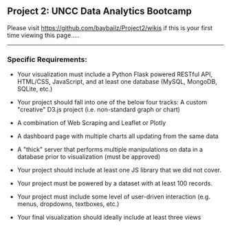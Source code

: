 ## Project 2: UNCC Data Analytics Bootcamp 

Please visit https://github.com/baybailz/Project2/wikis if this is your first time viewing this page..... 

***

### Specific Requirements: 

* Your visualization must include a Python Flask powered RESTful API, HTML/CSS, JavaScript, and at least one database (MySQL, MongoDB, SQLite, etc.)

* Your project should fall into one of the below four tracks: 
 A custom "creative" D3.js project (i.e. non-standard graph or chart)

* A combination of Web Scraping and Leaflet or Plotly

* A dashboard page with multiple charts all updating from the same data

* A "thick" server that performs multiple manipulations on data in a database prior to visualization (must be approved)

* Your project should include at least one JS library that we did not cover.

* Your project must be powered by a dataset with at least 100 records.

* Your project must include some level of user-driven interaction (e.g. menus, dropdowns, textboxes, etc.)

* Your final visualization should ideally include at least three views

